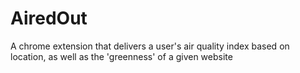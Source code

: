 # AiredOut
A chrome extension that delivers a user's air quality index based on location, as well as the 'greenness' of a given website
